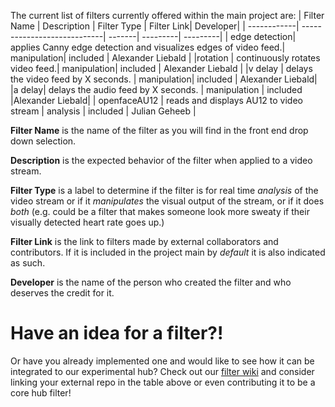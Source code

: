 The current list of filters currently offered within the main project are:
| Filter Name | Description | Filter Type | Filter Link| Developer|
| ------------| ----------------------------| -------| ---------| ---------|
| edge detection| applies Canny edge detection and visualizes edges of video feed.| manipulation| included | Alexander Liebald |
|rotation | continuously rotates video feed.| manipulation| included | Alexander Liebald |
|v delay | delays the video feed by X seconds. | manipulation| included | Alexander Liebald|
|a delay| delays the audio feed by X seconds. | manipulation | included |Alexander Liebald|
| openfaceAU12 | reads and displays AU12 to video stream | analysis | included | Julian Geheeb |

**Filter Name** is the name of the filter as you will find in the front end drop down selection.

**Description** is the expected behavior of the filter when applied to a video stream.

**Filter Type** is a label to determine if the filter is for real time _analysis_ of the video stream or if it _manipulates_ the visual output of the stream, or if it does _both_ (e.g. could be a filter that makes someone look more sweaty if their visually detected heart rate goes up.)

**Filter Link** is the link to filters made by external collaborators and contributors. If it is included in the project main by _default_ it is also indicated as such.

**Developer** is the name of the person who created the filter and who deserves the credit for it.

# Have an idea for a filter?!

Or have you already implemented one and would like to see how it can be integrated to our experimental hub? Check out our [filter wiki](https://github.com/TUMFARSynchrony/experimental-hub/wiki/Filters) and consider linking your external repo in the table above or even contributing it to be a core hub filter!
